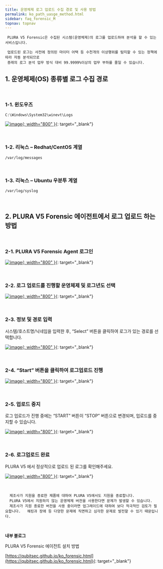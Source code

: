```yaml
---
title: 운영체제 로그 업로드 수집 경로 및 사용 방법
permalink: ko_path_uasge_method.html
sidebar: faq_forensic_M
topnav: topnav
---
```


     PLURA V5 Forensic은 수집된 시스템(운영체제)의 로그를 업로드하여 분석을 할 수 있는 서비스입니다.

     업로드된 로그는 사전에 정의된 마이터 어택 등 수천개의 이상행위를 탐지할 수 있는 정책에 따라 자동 분석되므로
     종래의 로그 분석 업무 방식 대비 99.9999%이상의 업무 부하를 줄일 수 있습니다.


## 1. 운영체제(OS) 종류별 로그 수집 경로

<br />

### 1-1. 윈도우즈

`C:\Windows\System32\winevt\Logs`

[![image](/docs/images/Additianal/path/1.png){: width="800" }](/docs/images/Additianal/path/1.png){: target="_blank"}

<br />

### 1-2. 리눅스 – Redhat/CentOS 계열

`/var/log/messages`

<br />

### 1-3. 리눅스 – Ubuntu 우분투 계열

`/var/log/syslog`

<br />

## 2. PLURA V5 Forensic 에이전트에서 로그 업로드 하는 방법

<br />

### 2-1. PLURA V5 Forensic Agent 로그인

[![image](/docs/images/Additianal/path/2.png){: width="800" }](/docs/images/Additianal/path/2.png){: target="_blank"}

<br />

### 2-2. 로그 업로드를 진행할 운영체제 및 로그년도 선택

[![image](/docs/images/Additianal/path/3.png){: width="800" }](/docs/images/Additianal/path/3.png){: target="_blank"}

<br />

### 2-3. 정보 및 경로 입력

시스템/호스트명/닉네임을 입력한 후, “Select” 버튼을 클릭하여 로그가 있는 경로를 선택합니다.

[![image](/docs/images/Additianal/path/4.png){: width="800" }](/docs/images/Additianal/path/4.png){: target="_blank"}

<br />

### 2-4. “Start” 버튼을 클릭하여 로그업로드 진행

[![image](/docs/images/Additianal/path/5.png){: width="800" }](/docs/images/Additianal/path/5.png){: target="_blank"}

<br />

### 2-5. 업로드 중지

로그 업로드가 진행 중에는 “START” 버튼이 “STOP” 버튼으로 변경되며, 업로드를 중지할 수 있습니다.

[![image](/docs/images/Additianal/path/6.png){: width="800" }](/docs/images/Additianal/path/6.png){: target="_blank"}

<br />

### 2-6. 로그업로드 완료

PLURA V5 에서 정상적으로 업로드 된 로그를 확인해주세요.

[![image](/docs/images/Additianal/path/7.png){: width="800" }](/docs/images/Additianal/path/7.png){: target="_blank"}
 
<br />

      제조사가 지원을 종료한 제품에 대하여 PLURA V5에서도 지원을 종료합니다.  
      PLURA V5에서 지원하지 않는 운영체제 버전을 사용한다면 문제가 발생할 수 있습니다.  
      제조사가 지원 종료한 버전을 사용 중이라면 업그레이드에 대하여 보다 적극적인 검토가 필요합니다.   해킹과 장애 등 다양한 문제에 직면하고 심각한 문제로 발전할 수 있기 때문입니다.

<br />

**내부 블로그**

PLURA V5 Forensic 에이전트 설치 방법

[https://qubitsec.github.io/ko_forensic.html](https://qubitsec.github.io/ko_forensic.html){: target="_blank"}